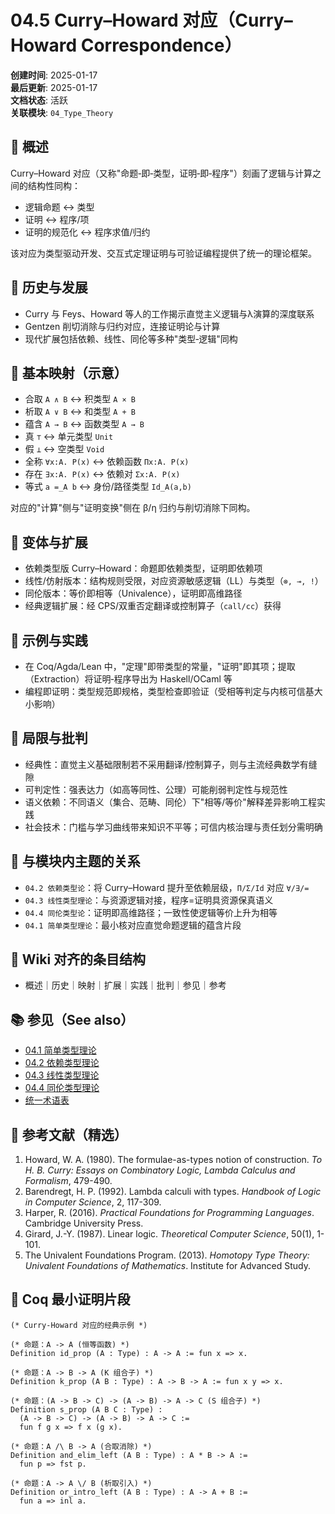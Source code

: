 # 04.5 Curry–Howard 对应（Curry–Howard Correspondence）

**创建时间**: 2025-01-17  
**最后更新**: 2025-01-17  
**文档状态**: 活跃  
**关联模块**: `04_Type_Theory`

## 📝 概述

Curry–Howard 对应（又称"命题‑即‑类型，证明‑即‑程序"）刻画了逻辑与计算之间的结构性同构：

- 逻辑命题 ↔ 类型
- 证明 ↔ 程序/项
- 证明的规范化 ↔ 程序求值/归约

该对应为类型驱动开发、交互式定理证明与可验证编程提供了统一的理论框架。

## 📜 历史与发展

- Curry 与 Feys、Howard 等人的工作揭示直觉主义逻辑与λ演算的深度联系
- Gentzen 削切消除与归约对应，连接证明论与计算
- 现代扩展包括依赖、线性、同伦等多种"类型‑逻辑"同构

## 🔣 基本映射（示意）

- 合取 `A ∧ B` ↔ 积类型 `A × B`
- 析取 `A ∨ B` ↔ 和类型 `A + B`
- 蕴含 `A → B` ↔ 函数类型 `A → B`
- 真 `⊤` ↔ 单元类型 `Unit`
- 假 `⊥` ↔ 空类型 `Void`
- 全称 `∀x:A. P(x)` ↔ 依赖函数 `Πx:A. P(x)`
- 存在 `∃x:A. P(x)` ↔ 依赖对 `Σx:A. P(x)`
- 等式 `a =_A b` ↔ 身份/路径类型 `Id_A(a,b)`

对应的"计算"侧与"证明变换"侧在 β/η 归约与削切消除下同构。

## 🧠 变体与扩展

- 依赖类型版 Curry–Howard：命题即依赖类型，证明即依赖项
- 线性/仿射版本：结构规则受限，对应资源敏感逻辑（LL）与类型（`⊗, ⊸, !`）
- 同伦版本：等价即相等（Univalence），证明即高维路径
- 经典逻辑扩展：经 CPS/双重否定翻译或控制算子（`call/cc`）获得

## 🧪 示例与实践

- 在 Coq/Agda/Lean 中，"定理"即带类型的常量，"证明"即其项；提取（Extraction）将证明‑程序导出为 Haskell/OCaml 等
- 编程即证明：类型规范即规格，类型检查即验证（受相等判定与内核可信基大小影响）

## 🧩 局限与批判

- 经典性：直觉主义基础限制若不采用翻译/控制算子，则与主流经典数学有缝隙
- 可判定性：强表达力（如高等同性、公理）可能削弱判定性与规范性
- 语义依赖：不同语义（集合、范畴、同伦）下"相等/等价"解释差异影响工程实践
- 社会技术：门槛与学习曲线带来知识不平等；可信内核治理与责任划分需明确

## 🔗 与模块内主题的关系

- `04.2 依赖类型论`：将 Curry–Howard 提升至依赖层级，`Π/Σ/Id` 对应 `∀/∃/=`
- `04.3 线性类型理论`：与资源逻辑对接，程序=证明具资源保真语义
- `04.4 同伦类型论`：证明即高维路径；一致性使逻辑等价上升为相等
- `04.1 简单类型理论`：最小核对应直觉命题逻辑的蕴含片段

## 🧭 Wiki 对齐的条目结构

- 概述｜历史｜映射｜扩展｜实践｜批判｜参见｜参考

## 📚 参见（See also）

- [04.1 简单类型理论](../04.1_Simple_Type_Theory/04.1_Simple_Type_Theory.md)
- [04.2 依赖类型理论](../04.2_Dependent_Type_Theory/04.2_Dependent_Type_Theory.md)
- [04.3 线性类型理论](../04.3_Linear_Type_Theory/05.3_Linear_Type_Theory.md)
- [04.4 同伦类型理论](../04.4_Homotopy_Type_Theory/05.4_Homotopy_Type_Theory.md)
- [统一术语表](../TERMINOLOGY_TABLE.md)

## 📖 参考文献（精选）

1. Howard, W. A. (1980). The formulae-as-types notion of construction. *To H. B. Curry: Essays on Combinatory Logic, Lambda Calculus and Formalism*, 479-490.
2. Barendregt, H. P. (1992). Lambda calculi with types. *Handbook of Logic in Computer Science*, 2, 117-309.
3. Harper, R. (2016). *Practical Foundations for Programming Languages*. Cambridge University Press.
4. Girard, J.-Y. (1987). Linear logic. *Theoretical Computer Science*, 50(1), 1-101.
5. The Univalent Foundations Program. (2013). *Homotopy Type Theory: Univalent Foundations of Mathematics*. Institute for Advanced Study.

## 🔧 Coq 最小证明片段

```coq
(* Curry-Howard 对应的经典示例 *)

(* 命题：A -> A (恒等函数) *)
Definition id_prop (A : Type) : A -> A := fun x => x.

(* 命题：A -> B -> A (K 组合子) *)
Definition k_prop (A B : Type) : A -> B -> A := fun x y => x.

(* 命题：(A -> B -> C) -> (A -> B) -> A -> C (S 组合子) *)
Definition s_prop (A B C : Type) : 
  (A -> B -> C) -> (A -> B) -> A -> C :=
  fun f g x => f x (g x).

(* 命题：A /\ B -> A (合取消除) *)
Definition and_elim_left (A B : Type) : A * B -> A :=
  fun p => fst p.

(* 命题：A -> A \/ B (析取引入) *)
Definition or_intro_left (A B : Type) : A -> A + B :=
  fun a => inl a.
```
